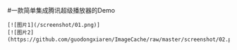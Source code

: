 #一款简单集成腾讯超级播放器的Demo
    
    [![图片1](/screenshot/01.png)]
    [![图片2](https://github.com/guodongxiaren/ImageCache/raw/master/screenshot/02.png)]
    
    

